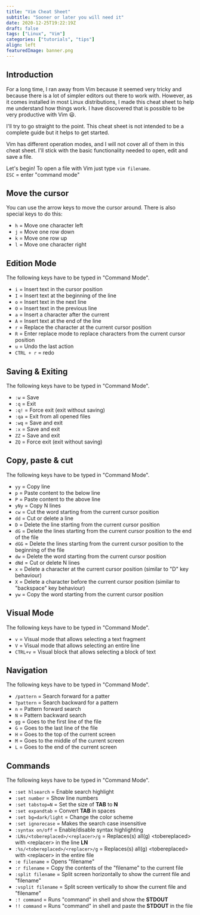 ```yaml
---
title: "Vim Cheat Sheet"
subtitle: "Sooner or later you will need it"
date: 2020-12-25T19:22:19Z
draft: false
tags: ["Linux", "Vim"]
categories: ["tutorials", "tips"]
align: left
featuredImage: banner.png
---
```


## Introduction

For a long time, I ran away from Vim because it seemed very tricky and because there is a lot of simpler editors out there to work with. However, as it comes installed in most Linux distributions, I made this cheat sheet to help me understand how things work. I have discovered that is possible to be very productive with Vim 😃.

I'll try to go straight to the point. This cheat sheet is not intended to be a complete guide but it helps to get started.

Vim has different operation modes, and I will not cover all of them in this cheat sheet. I'll stick with the basic functionality needed to open, edit and save a file.

Let's begin! To open a file with Vim just type `vim filename`.  
`ESC` = enter "command mode"

## Move the cursor

You can use the arrow keys to move the cursor around. There is also special keys to do this:

* `h` = Move one character left  
* `j` = Move one row down
* `k` = Move one row up
* `l` = Move one character right

## Edition Mode  

The following keys have to be typed in "Command Mode".

* `i` = Insert text in the cursor position
* `I` = Insert text at the beginning of the line
* `o` = Insert text in the next line
* `O` = Insert text in the previous line
* `a` = Insert a character after the current
* `A` = Insert text at the end of the line
* `r` = Replace the character at the current cursor position
* `R` = Enter replace mode to replace characters from the current cursor position
* `u` = Undo the last action
* `CTRL + r` = redo

## Saving & Exiting

The following keys have to be typed in "Command Mode".

* `:w` = Save
* `:q` = Exit
* `:q!` = Force exit (exit without saving)
* `:qa` = Exit from all opened files
* `:wq` = Save and exit
* `:x` = Save and exit
* `ZZ` = Save and exit
* `ZQ` = Force exit (exit without saving)

## Copy, paste & cut

The following keys have to be typed in "Command Mode".

* `yy` = Copy line
* `p` = Paste content to the below line
* `P` = Paste content to the above line
* `yNy` = Copy N lines
* `cw` = Cut the word starting from the current cursor position
* `dd` = Cut or delete a line
* `D` = Delete the line starting from the current cursor position
* `dG` = Delete the lines starting from the current cursor position to the end of the file
* `dGG` = Delete the lines starting from the current cursor position to the beginning of the file
* `dw` = Delete the word starting from the current cursor position
* `dNd` = Cut or delete N lines
* `x` = Delete a character at the current cursor position (similar to "D" key behaviour)
* `X` = Delete a character before the current cursor position (similar to "backspace" key behaviour)
* `yw` = Copy the word starting from the current cursor position

## Visual Mode

The following keys have to be typed in "Command Mode".

* `v` = Visual mode that allows selecting a text fragment
* `V` = Visual mode that allows selecting an entire line
* `CTRL+v` = Visual block that allows selecting a block of text

## Navigation

The following keys have to be typed in "Command Mode".

* `/pattern` = Search forward for a patter
* `?pattern` = Search backward for a pattern
* `n` = Pattern forward search
* `N` = Pattern backward search
* `gg` = Goes to the first line of the file
* `G` = Goes to the last line of the file
* `H` = Goes to the top of the current screen
* `M` = Goes to the middle of the current screen
* `L` = Goes to the end of the current screen

## Commands

The following keys have to be typed in "Command Mode".

* `:set hlsearch` = Enable search highlight
* `:set number` = Show line numbers
* `:set tabstop=N` = Set the size of **TAB** to **N**
* `:set expandtab` = Convert **TAB** in spaces
* `:set bg=dark/light` = Change the color scheme
* `:set ignorecase` = Makes the search case insensitive
* `:syntax on/off` = Enable/disable syntax highlighting
* `:LNs/<tobereplaced>/<replacer>/g` = Replaces(s) all(g) \<tobereplaced> with \<replacer> in the line **LN**
* `:%s/<tobereplaced>/<replacer>/g` = Replaces(s) all(g) \<tobereplaced> with \<replacer> in the entire file
* `:e filename` = Opens "filename"
* `:r filename` = Copy the contents of the "filename" to the current file
* `:split filename` = Split screen horizontally to show the current file and "filename"
* `:vsplit filename` = Split screen vertically to show the current file and "filename"
* `:! command` = Runs "command" in shell and show the **STDOUT**
* `!! command` = Runs "command" in shell and paste the **STDOUT** in the file
